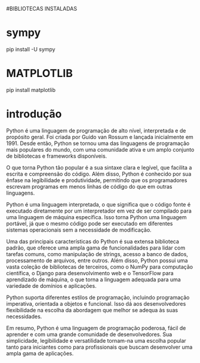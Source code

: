 
#BIBLIOTECAS INSTALADAS 

# sympy 

pip install -U sympy

# MATPLOTLIB

pip install matplotlib

# introdução 

Python é uma linguagem de programação de alto nível, interpretada e de propósito geral. Foi criada por Guido van Rossum e lançada inicialmente em 1991. Desde então, Python se tornou uma das linguagens de programação mais populares do mundo, com uma comunidade ativa e um amplo conjunto de bibliotecas e frameworks disponíveis.

O que torna Python tão popular é a sua sintaxe clara e legível, que facilita a escrita e compreensão do código. Além disso, Python é conhecido por sua ênfase na legibilidade e produtividade, permitindo que os programadores escrevam programas em menos linhas de código do que em outras linguagens.

Python é uma linguagem interpretada, o que significa que o código fonte é executado diretamente por um interpretador em vez de ser compilado para uma linguagem de máquina específica. Isso torna Python uma linguagem portável, já que o mesmo código pode ser executado em diferentes sistemas operacionais sem a necessidade de modificação.

Uma das principais características do Python é sua extensa biblioteca padrão, que oferece uma ampla gama de funcionalidades para lidar com tarefas comuns, como manipulação de strings, acesso a banco de dados, processamento de arquivos, entre outros. Além disso, Python possui uma vasta coleção de bibliotecas de terceiros, como o NumPy para computação científica, o Django para desenvolvimento web e o TensorFlow para aprendizado de máquina, o que torna a linguagem adequada para uma variedade de domínios e aplicações.

Python suporta diferentes estilos de programação, incluindo programação imperativa, orientada a objetos e funcional. Isso dá aos desenvolvedores flexibilidade na escolha da abordagem que melhor se adequa às suas necessidades.

Em resumo, Python é uma linguagem de programação poderosa, fácil de aprender e com uma grande comunidade de desenvolvedores. Sua simplicidade, legibilidade e versatilidade tornam-na uma escolha popular tanto para iniciantes como para profissionais que buscam desenvolver uma ampla gama de aplicações.


 

